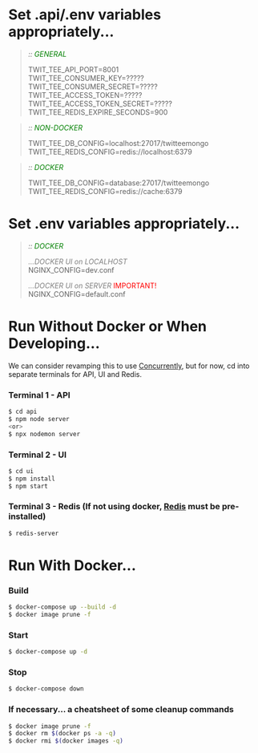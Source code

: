 # Set .api/.env variables appropriately... 
 
> *:: <span style="color:green">GENERAL</span>*
>
> TWIT_TEE_API_PORT=8001<br/>
> TWIT_TEE_CONSUMER_KEY=?????<br/>
> TWIT_TEE_CONSUMER_SECRET=?????<br/>
> TWIT_TEE_ACCESS_TOKEN=?????<br/>
> TWIT_TEE_ACCESS_TOKEN_SECRET=?????<br/>
> TWIT_TEE_REDIS_EXPIRE_SECONDS=900<br/>

> *:: <span style="color:green">NON-DOCKER</span>*
> 
> TWIT_TEE_DB_CONFIG=localhost:27017/twitteemongo<br/>
> TWIT_TEE_REDIS_CONFIG=redis://localhost:6379<br/>
 
> *:: <span style="color:green">DOCKER</span>*
> 
> TWIT_TEE_DB_CONFIG=database:27017/twitteemongo<br/>
> TWIT_TEE_REDIS_CONFIG=redis://cache:6379<br/>

# Set .env variables appropriately... 
 
> 
> *:: <span style="color:green">DOCKER</span>*
>
> <span style="color:gray">*...DOCKER UI on LOCALHOST*</span><br/>
> NGINX_CONFIG=dev.conf
>
> <span style="color:gray">*...DOCKER UI on SERVER*</span><span style="color:red"> IMPORTANT!</span><br/>
> NGINX_CONFIG=default.conf

# Run Without Docker or When Developing...
We can consider revamping this to use [Concurrently](https://github.com/kimmobrunfeldt/concurrently), but for now, cd into separate terminals for API, UI and Redis.

### Terminal 1 - API
```sh
$ cd api
$ npm node server
<or>
$ npx nodemon server
```
### Terminal 2 - UI
```sh
$ cd ui
$ npm install
$ npm start
```

### Terminal 3 - Redis (If not using docker, [Redis](https://redis.io/) must be pre-installed)
````sh
$ redis-server
````

# Run With Docker...

### Build
```sh
$ docker-compose up --build -d
$ docker image prune -f
```
### Start
```sh
$ docker-compose up -d
```
### Stop
```sh
$ docker-compose down
```
### If necessary... a cheatsheet of some cleanup commands
```sh
$ docker image prune -f
$ docker rm $(docker ps -a -q)
$ docker rmi $(docker images -q)
```